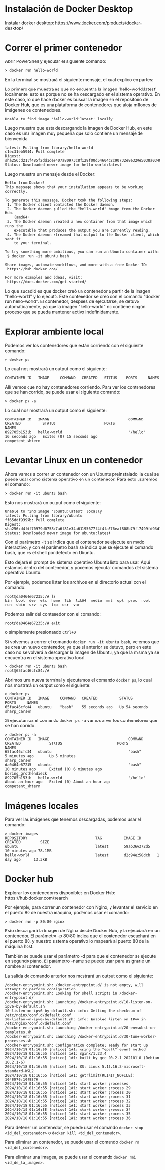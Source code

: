 # Instalación de Docker Desktop
Instalar docker desktop:
   https://www.docker.com/products/docker-desktop/

# Correr el primer contenedor
Abrir PowerShell y ejecutar el siguiente comando:

```
> docker run hello-world
```

En la terminal se mostrará el siguiente mensaje, el cual explico en partes:

Lo primero que muestra es que no encuentra la imagen 'hello-world:latest' localmente, esto es porque no se ha descargado en el sistema operativo. En este caso, lo que hace docker es buscar la imagen en el repositorio de Docker Hub, que es una plataforma de contenedores que aloja millones de imágenes de contenedores.

```
Unable to find image 'hello-world:latest' locally
```

Luego muestra que esta descargando la imagen de Docker Hub, en este caso es una imagen muy pequeña que solo contiene un mensaje de bienvenida.

```
latest: Pulling from library/hello-world
c1ec31eb5944: Pull complete
Digest: sha256:d211f485f2dd1dee407a80973c8f129f00d54604d2c90732e8e320e5038a0348
Status: Downloaded newer image for hello-world:latest
```

Luego muestra un mensaje desde el Docker:
```
Hello from Docker!
This message shows that your installation appears to be working correctly.

To generate this message, Docker took the following steps:
 1. The Docker client contacted the Docker daemon.
 2. The Docker daemon pulled the "hello-world" image from the Docker Hub.
    (amd64)
 3. The Docker daemon created a new container from that image which runs the
    executable that produces the output you are currently reading.
 4. The Docker daemon streamed that output to the Docker client, which sent it
    to your terminal.

To try something more ambitious, you can run an Ubuntu container with:
 $ docker run -it ubuntu bash

Share images, automate workflows, and more with a free Docker ID:
 https://hub.docker.com/

For more examples and ideas, visit:
 https://docs.docker.com/get-started/
```

Lo que sucedió es que docker creó un contenedor a partir de la imagen "hello-world" y lo ejecutó. Este contenedor se creó con el comando "docker run hello-world". 
El contenedor, después de ejecutarse, se detuvo automáticamente, ya que la imagen "hello-world" no contiene ningún proceso que se pueda mantener activo indefinidamente.

# Explorar ambiente local
Podemos ver los contenedores que están corriendo con el siguiente comando:
```
> docker ps
```
Lo cual nos mostrará un output como el siguiente:
```
CONTAINER ID   IMAGE     COMMAND   CREATED   STATUS    PORTS     NAMES
```

Allí vemos que no hay contenedores corriendo. Para ver los contenedores que se han corrido, se puede usar el siguiente comando:
```
> docker ps -a
```
Lo cual nos mostrará un output como el siguiente:
```
CONTAINER ID   IMAGE                                    COMMAND                  CREATED          STATUS                      PORTS                               NAMES
892705b1531b   hello-world                              "/hello"                 16 seconds ago   Exited (0) 15 seconds ago                                       competent_shtern
```

# Levantar Linux en un contenedor
Ahora vamos a correr un contenedor con un Ubuntu preinstalado, la cual se puede usar como sistema operativo en un contenedor. Para esto usaremos el comando:
```
> docker run -it ubuntu bash
```

Esto nos mostrará un output como el siguiente:

```
Unable to find image 'ubuntu:latest' locally
latest: Pulling from library/ubuntu
ff65ddf9395b: Pull complete
Digest: sha256:d4f6f70979d0758d7a6f81e34a61195677f4f4fa576eaf808b79f17499fd93d1
Status: Downloaded newer image for ubuntu:latest
```

Con el parámetro -it se indica que el contenedor se ejecute en modo interactivo, y con el parámetro bash se indica que se ejecute el comando bash, que es el shell por defecto en Ubuntu.

Esto dejará el prompt del sistema operativo Ubuntu listo para usar. Aquí estamos dentro del contenedor, y podemos ejecutar comandos del sistema operativo Ubuntu. 

Por ejemplo, podemos listar los archivos en el directorio actual con el comando:

```
root@da0464e67235:/# ls
bin  boot  dev  etc  home  lib  lib64  media  mnt  opt  proc  root  run  sbin  srv  sys  tmp  usr  var
```

Podemos salir del contenedor con el comando:
```
root@da0464e67235:/# exit
```
o simplemente presionando `Ctrl+D`

Si volvemos a correr el comando `docker run -it ubuntu bash`, veremos que se crea un nuevo contenedor, ya que el anterior se detuvo, pero en este caso no se volverá a descargar la imagen de Ubuntu, ya que la misma ya se encuentra en el sistema operativo local.

```
> docker run -it ubuntu bash
root@65fac46cfc84:/#
```

Abrimos una nueva terminal y ejecutamos el comando `docker ps`, lo cual nos mostrará un output como el siguiente:

```
> docker ps
CONTAINER ID   IMAGE     COMMAND   CREATED          STATUS          PORTS     NAMES
65fac46cfc84   ubuntu    "bash"    55 seconds ago   Up 54 seconds             sharp_carson
```

Si ejecutamos el comando `docker ps -a` vamos a ver los contenedores que se han corrido.

```
> docker ps -a
CONTAINER ID   IMAGE                                    COMMAND                  CREATED             STATUS                         PORTS                               NAMES
65fac46cfc84   ubuntu                                   "bash"                   5 minutes ago       Up 5 minutes                                                       sharp_carson
da0464e67235   ubuntu                                   "bash"                   10 minutes ago      Exited (0) 6 minutes ago                                           boring_grothendieck
892705b1531b   hello-world                              "/hello"                 About an hour ago   Exited (0) About an hour ago                                       competent_shtern
```

# Imágenes locales
Para ver las imágenes que tenemos descargadas, podemos usar el comando:

```
> docker images
REPOSITORY                               TAG          IMAGE ID       CREATED         SIZE
ubuntu                                   latest       59ab366372d5   10 minutes ago 78.1MB
hello-world                              latest       d2c94e258dcb   1 day ago      13.3kB
```

# Docker hub
Explorar los contenedores disponibles en Docker Hub: https://hub.docker.com/search 

Por ejemplo, para correr un contenedor con Nginx, y levantar el servicio en el puerto 80 de nuestra máquina, podemos usar el comando:
```
> docker run -p 80:80 nginx
```

Esto descargará la imagen de Nginx desde Docker Hub, y la ejecutará en un contenedor. El parámetro -p 80:80 indica que el contenedor escuchará en el puerto 80, y nuestro sistema operativo lo mapeará al puerto 80 de la máquina host.

También se puede usar el parámetro -d para que el contenedor se ejecute en segundo plano.
El parámetro -name se puede usar para asignarle un nombre al contenedor.

La salida de comando anterior nos mostrará un output como el siguiente:
```
/docker-entrypoint.sh: /docker-entrypoint.d/ is not empty, will attempt to perform configuration
/docker-entrypoint.sh: Looking for shell scripts in /docker-entrypoint.d/
/docker-entrypoint.sh: Launching /docker-entrypoint.d/10-listen-on-ipv6-by-default.sh
10-listen-on-ipv6-by-default.sh: info: Getting the checksum of /etc/nginx/conf.d/default.conf
10-listen-on-ipv6-by-default.sh: info: Enabled listen on IPv6 in /etc/nginx/conf.d/default.conf
/docker-entrypoint.sh: Launching /docker-entrypoint.d/20-envsubst-on-templates.sh
/docker-entrypoint.sh: Launching /docker-entrypoint.d/30-tune-worker-processes.sh
/docker-entrypoint.sh: Configuration complete; ready for start up
2024/10/18 01:16:55 [notice] 1#1: using the "epoll" event method
2024/10/18 01:16:55 [notice] 1#1: nginx/1.23.4
2024/10/18 01:16:55 [notice] 1#1: built by gcc 10.2.1 20210110 (Debian 10.2.1-6)
2024/10/18 01:16:55 [notice] 1#1: OS: Linux 5.10.16.3-microsoft-standard-WSL2
2024/10/18 01:16:55 [notice] 1#1: getrlimit(RLIMIT_NOFILE): 1048576:1048576
2024/10/18 01:16:55 [notice] 1#1: start worker processes
2024/10/18 01:16:55 [notice] 1#1: start worker process 29
2024/10/18 01:16:55 [notice] 1#1: start worker process 30
2024/10/18 01:16:55 [notice] 1#1: start worker process 31
2024/10/18 01:16:55 [notice] 1#1: start worker process 32
2024/10/18 01:16:55 [notice] 1#1: start worker process 33
2024/10/18 01:16:55 [notice] 1#1: start worker process 34
2024/10/18 01:16:55 [notice] 1#1: start worker process 35
2024/10/18 01:16:55 [notice] 1#1: start worker process 36
```

Para detener un contenedor, se puede usar el comando `docker stop <id_del_contenedor>` o `docker kill <id_del_contenedor>`.

Para eliminar un contenedor, se puede usar el comando `docker rm <id_del_contenedor>`.

Para eliminar una imagen, se puede usar el comando `docker rmi <id_de_la_imagen>`.  

